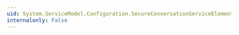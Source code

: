 ```yaml
---
uid: System.ServiceModel.Configuration.SecureConversationServiceElement.#ctor
internalonly: False
---
```


